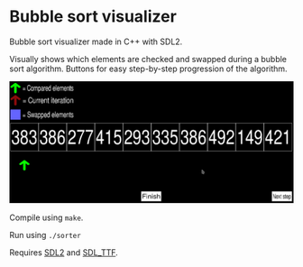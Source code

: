 # Bubble sort visualizer
Bubble sort visualizer made in C++ with SDL2.

Visually shows which elements are checked and swapped during a bubble sort algorithm.
Buttons for easy step-by-step progression of the algorithm.

![](example.gif)

Compile using `make`.

Run using `./sorter`

Requires [SDL2](https://www.libsdl.org/) and [SDL_TTF](https://www.libsdl.org/projects/SDL_ttf/).
